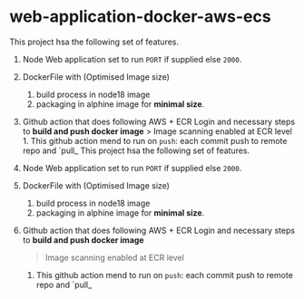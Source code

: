 # web-application-docker-aws-ecs

This project hsa the following set of features.

1.  Node Web application set to run `PORT` if supplied else `2000`.
2.  DockerFile with (Optimised Image size)
    1. build process in node18 image
    2. packaging in alphine image for **minimal size**.
3.  Github action that does following AWS + ECR Login and necessary steps to **build and push docker image** > Image scanning enabled at ECR level
        1. This github action mend to run on `push`: each commit push to remote repo and `pull_
    This project hsa the following set of features.
4.  Node Web application set to run `PORT` if supplied else `2000`.
5.  DockerFile with (Optimised Image size)
    1. build process in node18 image
    2. packaging in alphine image for **minimal size**.
6.  Github action that does following AWS + ECR Login and necessary steps to **build and push docker image**

    > Image scanning enabled at ECR level

    1. This github action mend to run on `push`: each commit push to remote repo and `pull\_
